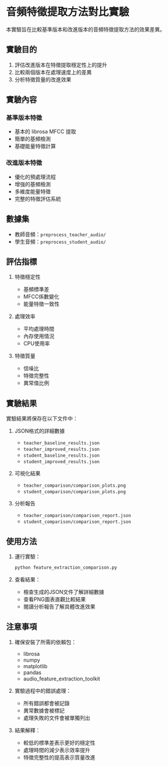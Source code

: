 # 音頻特徵提取方法對比實驗

本實驗旨在比較基準版本和改進版本的音頻特徵提取方法的效果差異。

## 實驗目的

1. 評估改進版本在特徵提取穩定性上的提升
2. 比較兩個版本在處理速度上的差異
3. 分析特徵質量的改進效果

## 實驗內容

### 基準版本特徵
- 基本的 librosa MFCC 提取
- 簡單的基頻檢測
- 基礎能量特徵計算

### 改進版本特徵
- 優化的預處理流程
- 增強的基頻檢測
- 多維度能量特徵
- 完整的特徵評估系統

## 數據集

- 教師音頻：`preprocess_teacher_audio/`
- 學生音頻：`preprocess_student_audio/`

## 評估指標

1. 特徵穩定性
   - 基頻標準差
   - MFCC係數變化
   - 能量特徵一致性

2. 處理效率
   - 平均處理時間
   - 內存使用情況
   - CPU使用率

3. 特徵質量
   - 信噪比
   - 特徵完整性
   - 異常值比例

## 實驗結果

實驗結果將保存在以下文件中：

1. JSON格式的詳細數據
   - `teacher_baseline_results.json`
   - `teacher_improved_results.json`
   - `student_baseline_results.json`
   - `student_improved_results.json`

2. 可視化結果
   - `teacher_comparison/comparison_plots.png`
   - `student_comparison/comparison_plots.png`

3. 分析報告
   - `teacher_comparison/comparison_report.json`
   - `student_comparison/comparison_report.json`

## 使用方法

1. 運行實驗：
   ```bash
   python feature_extraction_comparison.py
   ```

2. 查看結果：
   - 檢查生成的JSON文件了解詳細數據
   - 查看PNG圖表直觀比較結果
   - 閱讀分析報告了解具體改進效果

## 注意事項

1. 確保安裝了所需的依賴包：
   - librosa
   - numpy
   - matplotlib
   - pandas
   - audio_feature_extraction_toolkit

2. 實驗過程中的錯誤處理：
   - 所有錯誤都會被記錄
   - 異常數據會被標記
   - 處理失敗的文件會被單獨列出

3. 結果解釋：
   - 較低的標準差表示更好的穩定性
   - 處理時間的減少表示效率提升
   - 特徵完整性的提高表示質量改進 